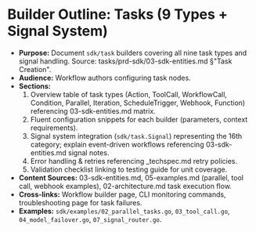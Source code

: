# Builder Outline: Tasks (9 Types + Signal System)
- **Purpose:** Document `sdk/task` builders covering all nine task types and signal handling. Source: tasks/prd-sdk/03-sdk-entities.md §"Task Creation".
- **Audience:** Workflow authors configuring task nodes.
- **Sections:**
  1. Overview table of task types (Action, ToolCall, WorkflowCall, Condition, Parallel, Iteration, ScheduleTrigger, Webhook, Function) referencing 03-sdk-entities.md matrix.
  2. Fluent configuration snippets for each builder (parameters, context requirements).
  3. Signal system integration (`sdk/task.Signal`) representing the 16th category; explain event-driven workflows referencing 03-sdk-entities.md signal notes.
  4. Error handling & retries referencing _techspec.md retry policies.
  5. Validation checklist linking to testing guide for unit coverage.
- **Content Sources:** 03-sdk-entities.md, 05-examples.md (parallel, tool call, webhook examples), 02-architecture.md task execution flow.
- **Cross-links:** Workflow builder page, CLI monitoring commands, troubleshooting page for task failures.
- **Examples:** `sdk/examples/02_parallel_tasks.go`, `03_tool_call.go`, `04_model_failover.go`, `07_signal_router.go`.

